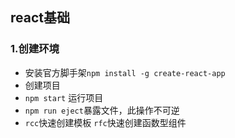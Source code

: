 ## react基础

### 1.创建环境

+ 安装官方脚手架``npm install -g create-react-app``
+ 创建项目 
+ ``npm start`` 运行项目
+ ``npm run eject``暴露文件，此操作不可逆
+ ``rcc``快速创建模板  ``rfc``快速创建函数型组件
